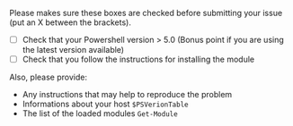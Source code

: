 Please makes sure these boxes are checked before submitting your issue (put an X between the brackets).

- [ ] Check that your Powershell version > 5.0 (Bonus point if you are using the latest version available)
- [ ] Check that you follow the instructions for installing the module

Also, please provide:

- Any instructions that may help to reproduce the problem
- Informations about your host `$PSVerionTable`
- The list of the loaded modules `Get-Module`

